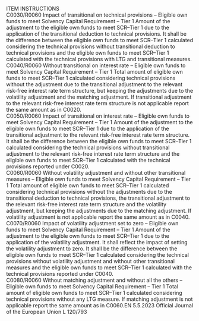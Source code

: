  
ITEM  INSTRUCTIONS  
C0030/R0060  Impact of transitional on 
technical provisions – Eligible 
own funds to meet Solvency 
Capital Requirement – Tier 1  Amount of the adjustment to the eligible own funds to meet SCR–Tier 1 due to 
the application of the transitional deduction to technical provisions. 
It shall be the difference between the eligible own funds to meet SCR–Tier 1 
calculated considering the technical provisions without transitional deduction to 
technical provisions and the eligible own funds to meet SCR–Tier 1 calculated 
with the technical provisions with LTG and transitional measures.  
C0040/R0060  Without transitional on 
interest rate – Eligible own 
funds to meet Solvency Capital 
Requirement – Tier 1  Total amount of eligible own funds to meet SCR–Tier 1 calculated considering 
technical provisions without the adjustment due to the transitional adjustment to 
the relevant risk-free interest rate term structure, but keeping the adjustments due 
to the volatility adjustment and the matching adjustment. 
If transitional adjustment to the relevant risk-free interest rate term structure is 
not applicable report the same amount as in C0020.  
C0050/R0060  Impact of transitional on 
interest rate – Eligible own 
funds to meet Solvency Capital 
Requirement – Tier 1  Amount of the adjustment to the eligible own funds to meet SCR–Tier 1 due to 
the application of the transitional adjustment to the relevant risk-free interest rate 
term structure. 
It shall be the difference between the eligible own funds to meet SCR–Tier 1 
calculated considering the technical provisions without transitional adjustment to 
the relevant risk-free interest rate term structure and the eligible own funds to 
meet SCR–Tier 1 calculated with the technical provisions reported under C0020.  
C0060/R0060  Without volatility adjustment 
and without other transitional 
measures – Eligible own funds 
to meet Solvency Capital 
Requirement – Tier 1  Total amount of eligible own funds to meet SCR–Tier 1 calculated considering 
technical provisions without the adjustments due to the transitional deduction to 
technical provisions, the transitional adjustment to the relevant risk-free interest 
rate term structure and the volatility adjustment, but keeping the adjustments due 
to the matching adjustment. 
If volatility adjustment is not applicable report the same amount as in C0040.  
C0070/R0060  Impact of volatility adjustment 
set to zero – Eligible own 
funds to meet Solvency Capital 
Requirement – Tier 1  Amount of the adjustment to the eligible own funds to meet SCR–Tier 1 due to 
the application of the volatility adjustment. It shall reflect the impact of setting the 
volatility adjustment to zero. 
It shall be the difference between the eligible own funds to meet SCR–Tier 1 
calculated considering the technical provisions without volatility adjustment and 
without other transitional measures and the eligible own funds to meet SCR–Tier 
1 calculated with the technical provisions reported under C0040.  
C0080/R0060  Without matching adjustment 
and without all the others – 
Eligible own funds to meet 
Solvency Capital Requirement 
– Tier 1  Total amount of eligible own funds to meet SCR–Tier 1 calculated considering 
technical provisions without any LTG measure. 
If matching adjustment is not applicable report the same amount as in C0060.EN  5.5.2023 Official Journal of the European Union L 120/793